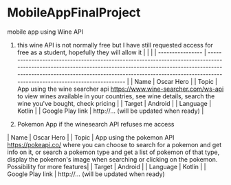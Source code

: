 # MobileAppFinalProject
mobile app using Wine API


1) this wine API is not normally free but I have still requested access for free as a student, hopefully they will allow it
|                  |                                                                                                                                                                                                                                                                            |
| ---------------- | -------------------------------------------------------------------------------------------------------------------------------------------------------------------------------------------------------------------------------------------------------------------------- |
| Name             | Oscar Hero                                                                                                                                                                                                                                                              |
| Topic            | App using the wine searcher api https://www.wine-searcher.com/ws-api to view wines available in your countries, see wine details, search the wine you've bought, check pricing |
| Target           | Android                                                                                                                                                                                                                                                    |
| Language         | Kotlin                                                                                                                                                                                                                                          |
| Google Play link | http://… (will be updated when ready)                                                                                                                                                                                                                                      |

2) Pokemon App if the winesearch API refuses me access

| Name             | Oscar Hero                                                                                                                                                                                                                                                              |
| Topic            | App using the pokemon API https://pokeapi.co/ where you can choose to search for a pokemon and get info on it, or search a pokemon type and get a list of pokemon of that type, display the pokemon's image when searching or clicking on the pokemon. Possibility for more features|
| Target           | Android                                                                                                                                                                                                                                                    |
| Language         | Kotlin                                                                                                                                                                                                                                          |
| Google Play link | http://… (will be updated when ready) 
